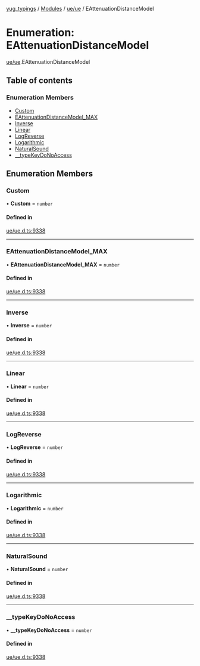 [yug_typings](../README.md) / [Modules](../modules.md) / [ue/ue](../modules/ue_ue.md) / EAttenuationDistanceModel

# Enumeration: EAttenuationDistanceModel

[ue/ue](../modules/ue_ue.md).EAttenuationDistanceModel

## Table of contents

### Enumeration Members

- [Custom](ue_ue.EAttenuationDistanceModel.md#custom)
- [EAttenuationDistanceModel\_MAX](ue_ue.EAttenuationDistanceModel.md#eattenuationdistancemodel_max)
- [Inverse](ue_ue.EAttenuationDistanceModel.md#inverse)
- [Linear](ue_ue.EAttenuationDistanceModel.md#linear)
- [LogReverse](ue_ue.EAttenuationDistanceModel.md#logreverse)
- [Logarithmic](ue_ue.EAttenuationDistanceModel.md#logarithmic)
- [NaturalSound](ue_ue.EAttenuationDistanceModel.md#naturalsound)
- [\_\_typeKeyDoNoAccess](ue_ue.EAttenuationDistanceModel.md#__typekeydonoaccess)

## Enumeration Members

### Custom

• **Custom** = `number`

#### Defined in

[ue/ue.d.ts:9338](https://github.com/YugMetaverse/yug_typings/blob/25cad34/ue/ue.d.ts#L9338)

___

### EAttenuationDistanceModel\_MAX

• **EAttenuationDistanceModel\_MAX** = `number`

#### Defined in

[ue/ue.d.ts:9338](https://github.com/YugMetaverse/yug_typings/blob/25cad34/ue/ue.d.ts#L9338)

___

### Inverse

• **Inverse** = `number`

#### Defined in

[ue/ue.d.ts:9338](https://github.com/YugMetaverse/yug_typings/blob/25cad34/ue/ue.d.ts#L9338)

___

### Linear

• **Linear** = `number`

#### Defined in

[ue/ue.d.ts:9338](https://github.com/YugMetaverse/yug_typings/blob/25cad34/ue/ue.d.ts#L9338)

___

### LogReverse

• **LogReverse** = `number`

#### Defined in

[ue/ue.d.ts:9338](https://github.com/YugMetaverse/yug_typings/blob/25cad34/ue/ue.d.ts#L9338)

___

### Logarithmic

• **Logarithmic** = `number`

#### Defined in

[ue/ue.d.ts:9338](https://github.com/YugMetaverse/yug_typings/blob/25cad34/ue/ue.d.ts#L9338)

___

### NaturalSound

• **NaturalSound** = `number`

#### Defined in

[ue/ue.d.ts:9338](https://github.com/YugMetaverse/yug_typings/blob/25cad34/ue/ue.d.ts#L9338)

___

### \_\_typeKeyDoNoAccess

• **\_\_typeKeyDoNoAccess** = `number`

#### Defined in

[ue/ue.d.ts:9338](https://github.com/YugMetaverse/yug_typings/blob/25cad34/ue/ue.d.ts#L9338)
